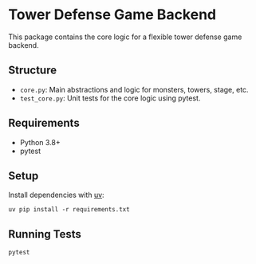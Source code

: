 # Tower Defense Game Backend

This package contains the core logic for a flexible tower defense game backend.

## Structure
- `core.py`: Main abstractions and logic for monsters, towers, stage, etc.
- `test_core.py`: Unit tests for the core logic using pytest.

## Requirements
- Python 3.8+
- pytest

## Setup
Install dependencies with [uv](https://github.com/astral-sh/uv):

```
uv pip install -r requirements.txt
```

## Running Tests
```
pytest
```
